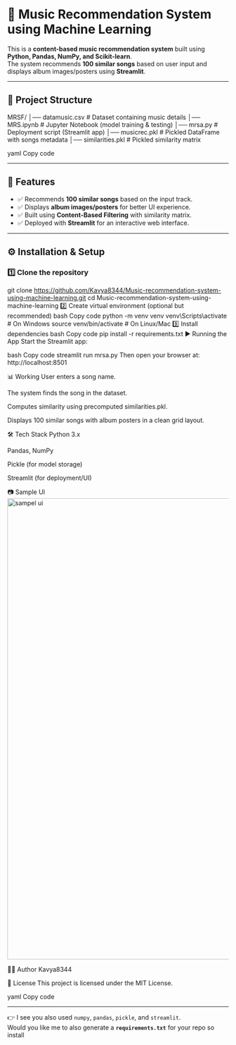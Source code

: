 # 🎵 Music Recommendation System using Machine Learning

This is a **content-based music recommendation system** built using **Python, Pandas, NumPy, and Scikit-learn**.  
The system recommends **100 similar songs** based on user input and displays album images/posters using **Streamlit**.

---

## 📂 Project Structure

MRSF/
│── datamusic.csv # Dataset containing music details
│── MRS.ipynb # Jupyter Notebook (model training & testing)
│── mrsa.py # Deployment script (Streamlit app)
│── musicrec.pkl # Pickled DataFrame with songs metadata
│── similarities.pkl # Pickled similarity matrix

yaml
Copy code

---

## 🚀 Features

- ✅ Recommends **100 similar songs** based on the input track.  
- ✅ Displays **album images/posters** for better UI experience.  
- ✅ Built using **Content-Based Filtering** with similarity matrix.  
- ✅ Deployed with **Streamlit** for an interactive web interface.  

---

## ⚙️ Installation & Setup

### 1️⃣ Clone the repository

git clone https://github.com/Kavya8344/Music-recommendation-system-using-machine-learning.git
cd Music-recommendation-system-using-machine-learning
2️⃣ Create virtual environment (optional but recommended)
bash
Copy code
python -m venv venv
venv\Scripts\activate   # On Windows
source venv/bin/activate # On Linux/Mac
3️⃣ Install dependencies
bash
Copy code
pip install -r requirements.txt
▶️ Running the App
Start the Streamlit app:

bash
Copy code
streamlit run mrsa.py
Then open your browser at: http://localhost:8501

📊 Working
User enters a song name.

The system finds the song in the dataset.

Computes similarity using precomputed similarities.pkl.

Displays 100 similar songs with album posters in a clean grid layout.

🛠️ Tech Stack
Python 3.x

Pandas, NumPy

Pickle (for model storage)

Streamlit (for deployment/UI)

📷 Sample UI
<img width="1920" height="1047" alt="sampel ui" src="https://github.com/user-attachments/assets/bb45b557-4031-4ab4-bc43-094da6b93069" />

👩‍💻 Author
Kavya8344

📜 License
This project is licensed under the MIT License.

yaml
Copy code

---

👉 I see you also used `numpy`, `pandas`, `pickle`, and `streamlit`.  
Would you like me to also generate a **`requirements.txt`** for your repo so install
